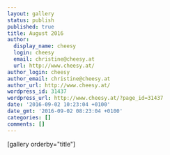 ```yaml
---
layout: gallery
status: publish
published: true
title: August 2016
author:
  display_name: cheesy
  login: cheesy
  email: christine@cheesy.at
  url: http://www.cheesy.at/
author_login: cheesy
author_email: christine@cheesy.at
author_url: http://www.cheesy.at/
wordpress_id: 31437
wordpress_url: http://www.cheesy.at/?page_id=31437
date: '2016-09-02 10:23:04 +0100'
date_gmt: '2016-09-02 08:23:04 +0100'
categories: []
comments: []
---
```

[gallery orderby="title"]
